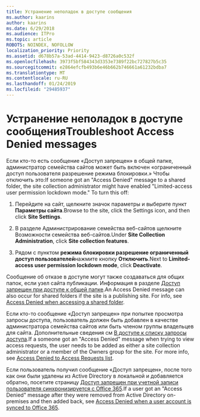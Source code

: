```yaml
---
title: Устранение неполадок в доступе сообщения
ms.author: kaarins
author: kaarins
ms.date: 6/29/2018
ms.audience: ITPro
ms.topic: article
ROBOTS: NOINDEX, NOFOLLOW
localization_priority: Priority
ms.assetid: d678b57a-53ad-4414-9423-d8726a0c532f
ms.openlocfilehash: 3973f5bf584343d3353e7389f22bc727827b5c35
ms.sourcegitcommit: e2864efcfb493b6e46b662b746661a61232bdba7
ms.translationtype: MT
ms.contentlocale: ru-RU
ms.lasthandoff: 01/24/2019
ms.locfileid: "29485937"
---
```

# <a name="troubleshoot-access-denied-messages"></a><span data-ttu-id="a378f-102">Устранение неполадок в доступе сообщения</span><span class="sxs-lookup"><span data-stu-id="a378f-102">Troubleshoot Access Denied messages</span></span>

<span data-ttu-id="a378f-p101">Если кто-то есть сообщение «Доступ запрещен» в общей папке, администратор семейства сайтов может быть включен «ограниченный доступ пользователя разрешение режима блокировки.» Чтобы отключить это:</span><span class="sxs-lookup"><span data-stu-id="a378f-p101">If someone got an "Access Denied" message to a shared folder, the site collection administrator might have enabled "Limited-access user permission lockdown mode." To turn this off:</span></span> 
  
1. <span data-ttu-id="a378f-105">Перейдите на сайт, щелкните значок параметры и выберите пункт **Параметры сайта**.</span><span class="sxs-lookup"><span data-stu-id="a378f-105">Browse to the site, click the Settings icon, and then click **Site Settings**.</span></span>
    
2. <span data-ttu-id="a378f-106">В разделе Администрирование семейства веб-сайтов щелкните Возможности семейства веб-сайтов.</span><span class="sxs-lookup"><span data-stu-id="a378f-106">Under **Site Collection Administration**, click **Site collection features**.</span></span>
    
3. <span data-ttu-id="a378f-107">Рядом с пунктом **режима блокировки разрешение ограниченный доступ пользователей**нажмите кнопку **Отключить**.</span><span class="sxs-lookup"><span data-stu-id="a378f-107">Next to **Limited-access user permission lockdown mode**, click **Deactivate**.</span></span>
    
<span data-ttu-id="a378f-p102">Сообщение об отказе в доступе могут также создаваться для общих папок, если узел сайта публикации. Информация в разделе [Доступ запрещен при доступе к общей папке](https://go.microsoft.com/fwlink/?linkid=2004317).</span><span class="sxs-lookup"><span data-stu-id="a378f-p102">An Access Denied message can also occur for shared folders if the site is a publishing site. For info, see [Access Denied when accessing a shared folder](https://go.microsoft.com/fwlink/?linkid=2004317).</span></span>
  
<span data-ttu-id="a378f-p103">Если кто-то сообщение «Доступ запрещен» при попытке просмотра запросы доступа, пользователь должен быть добавлен в качестве администратора семейства сайтов или быть членом группы владельцев для сайта. Дополнительные сведения см [В доступе к списку запросы доступа](https://go.microsoft.com/fwlink/?linkid=2004220).</span><span class="sxs-lookup"><span data-stu-id="a378f-p103">If a someone got an "Access Denied" message when trying to view access requests, the user needs to be added as either a site collection administrator or a member of the Owners group for the site. For more info, see [Access Denied to Access Requests list](https://go.microsoft.com/fwlink/?linkid=2004220).</span></span>
  
<span data-ttu-id="a378f-112">Если пользователь получил сообщение «Доступ запрещен», после того как они были удалены из Active Directory в локальной и добавляется обратно, посетите страницу [Доступ запрещен при учетной записи пользователя синхронизируется с Office 365](https://go.microsoft.com/fwlink/?linkid=2004318).</span><span class="sxs-lookup"><span data-stu-id="a378f-112">If a user got an "Access Denied" message after they were removed from Active Directory on-premises and then added back, see [Access Denied when a user account is synced to Office 365](https://go.microsoft.com/fwlink/?linkid=2004318).</span></span>
  

